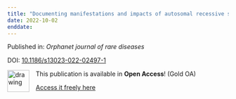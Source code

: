 ```yaml
---
title: "Documenting manifestations and impacts of autosomal recessive spastic ataxia of Charlevoix-Saguenay to develop patient-reported outcome."
date: 2022-10-02
enddate:
---
```


Published in: *Orphanet journal of rare diseases*

DOI: [10.1186/s13023-022-02497-1](https://doi.org/10.1186/s13023-022-02497-1)

<img src="https://upload.wikimedia.org/wikipedia/commons/thumb/7/77/Open_Access_logo_PLoS_transparent.svg/800px-Open_Access_logo_PLoS_transparent.svg.png" alt="drawing" width="50" align="left"/> &nbsp;&nbsp;&nbsp;This publication is available in **Open Access**! (Gold OA)

&nbsp;&nbsp;&nbsp;<a href="https://ojrd.biomedcentral.com/counter/pdf/10.1186/s13023-022-02497-1">Access it freely here</a>

